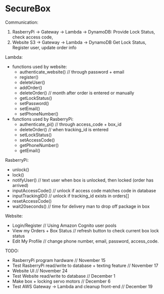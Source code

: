 # SecureBox

Communication:
1. RasberryPi -> Gateway -> Lambda -> DynamoDB:		Provide Lock Status, check access code, 
2. Website S3 -> Gateway -> Lambda -> DynamoDB		Get Lock Status, Register user, update order info

Lambda:
- functions used by website:
	- authenticate_website()	// through password + email
	- register()				
	- deleteUser()				
	- addOrder()				
	- deleteOrder()				// month after order is entered or manually
	- getLockStatus()			
	- setPassword()				
	- setEmail()				
	- setPhoneNumber()			
- functions used by RasberryPi:	
	- authenticate_pi()			// through access_code + box_id
	- deleteOrder()				// when tracking_id is entered 
	- setLockStatus()			
	- setAccessCode()			
	- getPhoneNumber()			
	- getEmail()				
	
RasberryPi:
- unlock()						
- lock()						
- notifyUser() 					// text user when box is unlocked, then locked (order has arrived)
- inputAccessCode()				// unlock if access code matches code in database
- inputTrackingID()				// unlock if tracking_id exists in orders[]
- resetAccessCode()				
- wait20seconds()				// time for delivery man to drop off package in box

Website:
- Login/Register				// Using Amazon Cognito user pools
- View my Orders + Box Status			// refresh button to check current box lock status 
- Edit My Profile 				// change phone number, email, password, access_code.

TODO:
- RasberryPi program hardware									// November 15
- Test RasberryPi read/write to database + texting feature		// November 17
- Website UI 											        // November 24
- Test Website read/write to database 							// December 1
- Make box + locking servo motors								// December 6
- Test AWS Gateway -> Lambda and cleanup front-end				// December 19
